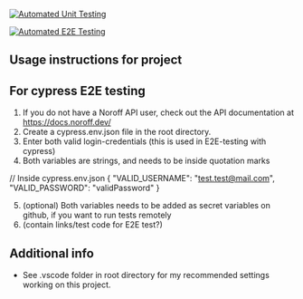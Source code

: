 [![Automated Unit Testing](https://github.com/bLangved/social-media-client/actions/workflows/unit-test.yml/badge.svg)](https://github.com/bLangved/social-media-client/actions/workflows/unit-test.yml)

[![Automated E2E Testing](https://github.com/bLangved/social-media-client/actions/workflows/e2e-test.yml/badge.svg)](https://github.com/bLangved/social-media-client/actions/workflows/e2e-test.yml)

## Usage instructions for project

## For cypress E2E testing

1. If you do not have a Noroff API user, check out the API documentation at https://docs.noroff.dev/
2. Create a cypress.env.json file in the root directory.
3. Enter both valid login-credentials (this is used in E2E-testing with cypress)
4. Both variables are strings, and needs to be inside quotation marks

// Inside cypress.env.json
{
"VALID_USERNAME": "test.test@mail.com",
"VALID_PASSWORD": "validPassword"
}

5. (optional) Both variables needs to be added as secret variables on github, if you want to run tests remotely
6. (contain links/test code for E2E test?)

## Additional info

- See .vscode folder in root directory for my recommended settings working on this project.
